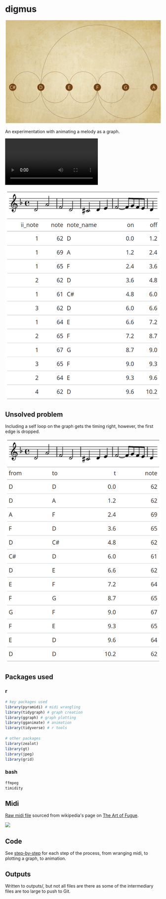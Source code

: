 # digmus

![](outputs/plots-tabs/melody_graph.jpg)


An experimentation with animating a melody as a graph. 

![](contrapunctus-i.mp4)

![](outputs/plots-tabs/melody-table.png)


## Unsolved problem

Including a self loop on the graph gets the timing right, however, the first edge is dropped. 

![](outputs/plots-tabs/melody-graphable.png)

## Packages used

### r

```r
# key packages used 
library(pyramidi) # midi wrangling
library(tidygraph) # graph creation
library(ggraph) # graph plotting
library(gganimate) # animation
library(tidyverse) # r tools

# other packages
library(zealot)
library(gt)
library(jpeg)
library(grid)

```

### bash

```bash
ffmpeg
timidity

```

## Midi

[Raw midi file](https://github.com/softloud/digmus/tree/main/midi) sourced from wikipedia's page on [The Art of Fugue](https://en.wikipedia.org/wiki/The_Art_of_Fugue). 

![](https://upload.wikimedia.org/wikipedia/commons/0/06/Title_page_of_The_Art_of_Fugue.jpg)


## Code

See [step-by-step](https://github.com/softloud/digmus/tree/main/step-by-step) for each step of the process, from wranging midi, to plotting a graph, to animation. 

## Outputs 

Written to outputs/, but not all files are there as some of the intermediary files are too large to push to Git. 